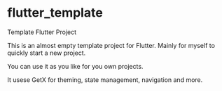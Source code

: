 # flutter_template
Template Flutter Project


This is an almost empty template project for Flutter.
Mainly for myself to quickly start a new project.

You can use it as you like for you own projects.

It usese GetX for theming, state management, navigation and more.
